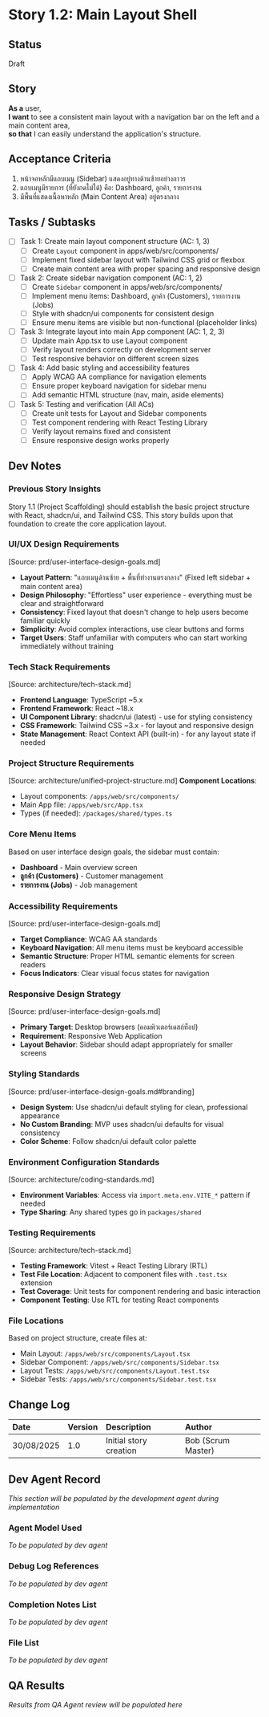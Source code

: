 # <!-- Powered by BMAD™ Core -->

# Story 1.2: Main Layout Shell

## Status
Draft

## Story
**As a** user,  
**I want** to see a consistent main layout with a navigation bar on the left and a main content area,  
**so that** I can easily understand the application's structure.

## Acceptance Criteria
1. หน้าจอหลักมีแถบเมนู (Sidebar) แสดงอยู่ทางด้านซ้ายอย่างถาวร
2. แถบเมนูมีรายการ (ที่ยังกดไม่ได้) คือ: Dashboard, ลูกค้า, รายการงาน
3. มีพื้นที่แสดงเนื้อหาหลัก (Main Content Area) อยู่ตรงกลาง

## Tasks / Subtasks
- [ ] Task 1: Create main layout component structure (AC: 1, 3)
  - [ ] Create `Layout` component in apps/web/src/components/
  - [ ] Implement fixed sidebar layout with Tailwind CSS grid or flexbox
  - [ ] Create main content area with proper spacing and responsive design
- [ ] Task 2: Create sidebar navigation component (AC: 1, 2)
  - [ ] Create `Sidebar` component in apps/web/src/components/
  - [ ] Implement menu items: Dashboard, ลูกค้า (Customers), รายการงาน (Jobs)  
  - [ ] Style with shadcn/ui components for consistent design
  - [ ] Ensure menu items are visible but non-functional (placeholder links)
- [ ] Task 3: Integrate layout into main App component (AC: 1, 2, 3)
  - [ ] Update main App.tsx to use Layout component
  - [ ] Verify layout renders correctly on development server
  - [ ] Test responsive behavior on different screen sizes
- [ ] Task 4: Add basic styling and accessibility features
  - [ ] Apply WCAG AA compliance for navigation elements
  - [ ] Ensure proper keyboard navigation for sidebar menu
  - [ ] Add semantic HTML structure (nav, main, aside elements)
- [ ] Task 5: Testing and verification (All ACs)
  - [ ] Create unit tests for Layout and Sidebar components
  - [ ] Test component rendering with React Testing Library
  - [ ] Verify layout remains fixed and consistent
  - [ ] Ensure responsive design works properly

## Dev Notes

### Previous Story Insights
Story 1.1 (Project Scaffolding) should establish the basic project structure with React, shadcn/ui, and Tailwind CSS. This story builds upon that foundation to create the core application layout.

### UI/UX Design Requirements
[Source: prd/user-interface-design-goals.md]
- **Layout Pattern**: "แถบเมนูด้านซ้าย + พื้นที่ทำงานตรงกลาง" (Fixed left sidebar + main content area)
- **Design Philosophy**: "Effortless" user experience - everything must be clear and straightforward
- **Consistency**: Fixed layout that doesn't change to help users become familiar quickly
- **Simplicity**: Avoid complex interactions, use clear buttons and forms
- **Target Users**: Staff unfamiliar with computers who can start working immediately without training

### Tech Stack Requirements
[Source: architecture/tech-stack.md]
- **Frontend Language**: TypeScript ~5.x
- **Frontend Framework**: React ~18.x  
- **UI Component Library**: shadcn/ui (latest) - use for styling consistency
- **CSS Framework**: Tailwind CSS ~3.x - for layout and responsive design
- **State Management**: React Context API (built-in) - for any layout state if needed

### Project Structure Requirements
[Source: architecture/unified-project-structure.md]
**Component Locations**:
- Layout components: `/apps/web/src/components/`
- Main App file: `/apps/web/src/App.tsx`
- Types (if needed): `/packages/shared/types.ts`

### Core Menu Items
Based on user interface design goals, the sidebar must contain:
- **Dashboard** - Main overview screen
- **ลูกค้า (Customers)** - Customer management  
- **รายการงาน (Jobs)** - Job management

### Accessibility Requirements  
[Source: prd/user-interface-design-goals.md]
- **Target Compliance**: WCAG AA standards
- **Keyboard Navigation**: All menu items must be keyboard accessible
- **Semantic Structure**: Proper HTML semantic elements for screen readers
- **Focus Indicators**: Clear visual focus states for navigation

### Responsive Design Strategy
[Source: prd/user-interface-design-goals.md]
- **Primary Target**: Desktop browsers (คอมพิวเตอร์เดสก์ท็อป)
- **Requirement**: Responsive Web Application
- **Layout Behavior**: Sidebar should adapt appropriately for smaller screens

### Styling Standards
[Source: prd/user-interface-design-goals.md#branding]
- **Design System**: Use shadcn/ui default styling for clean, professional appearance
- **No Custom Branding**: MVP uses shadcn/ui defaults for visual consistency
- **Color Scheme**: Follow shadcn/ui default color palette

### Environment Configuration Standards
[Source: architecture/coding-standards.md]
- **Environment Variables**: Access via `import.meta.env.VITE_*` pattern if needed
- **Type Sharing**: Any shared types go in `packages/shared`

### Testing Requirements
[Source: architecture/tech-stack.md]
- **Testing Framework**: Vitest + React Testing Library (RTL)
- **Test File Location**: Adjacent to component files with `.test.tsx` extension
- **Test Coverage**: Unit tests for component rendering and basic interaction
- **Component Testing**: Use RTL for testing React components

### File Locations
Based on project structure, create files at:
- Main Layout: `/apps/web/src/components/Layout.tsx`
- Sidebar Component: `/apps/web/src/components/Sidebar.tsx`
- Layout Tests: `/apps/web/src/components/Layout.test.tsx`
- Sidebar Tests: `/apps/web/src/components/Sidebar.test.tsx`

## Change Log
| Date | Version | Description | Author |
| :--- | :--- | :--- | :--- |
| 30/08/2025 | 1.0 | Initial story creation | Bob (Scrum Master) |

## Dev Agent Record
*This section will be populated by the development agent during implementation*

### Agent Model Used
*To be populated by dev agent*

### Debug Log References  
*To be populated by dev agent*

### Completion Notes List
*To be populated by dev agent*

### File List
*To be populated by dev agent*

## QA Results
*Results from QA Agent review will be populated here*